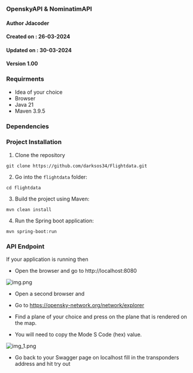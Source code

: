 ### OpenskyAPI & NominatimAPI

#### Author Jdacoder
#### Created on : 26-03-2024
#### Updated on : 30-03-2024
#### Version 1.00


### Requirments
* Idea of your choice
* Browser
* Java 21 
* Maven 3.9.5

### Dependencies


### Project Installation

1. Clone the repository

```git clone https://github.com/darksos34/Flightdata.git ```

2. Go into the ```flightdata``` folder:

```cd flightdata ```

3. Build the project using Maven:

```mvn clean install ```

4. Run the Spring boot application:

```mvn spring-boot:run ```


### API Endpoint
If your application is running then 

* Open the browser and go to http://localhost:8080

![img.png](src/main/resources/images/img.png)

* Open a second browser and

* Go to https://opensky-network.org/network/explorer

* Find a plane of your choice and press on the plane that is rendered on the map.

* You will need to copy the Mode S Code (hex) value.

![img_1.png](src/main/resources/images/img_1.png)


* Go back to your Swagger page on localhost fill in the transponders address and hit try out
